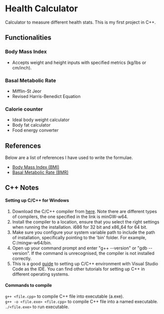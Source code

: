 # Health Calculator
Calculator to measure different health stats. This is my first project in C++.

## Functionalities
### Body Mass Index
- Accepts weight and height inputs with specified metrics (kg/lbs or cm/inch).

### Basal Metabolic Rate
- Mifflin-St Jeor
- Revised Harris-Benedict Equation

### Calorie counter
- Ideal body weight calculator
- Body fat calculator
- Food energy converter


## References
Below are a list of references I have used to write the formulae.<br>
- [Body Mass Index (BMI)](https://www.cdc.gov/healthyweight/assessing/bmi/adult_bmi/index.html)
- [Basal Metabolic Rate (BMR)](https://www.calculator.net/calorie-calculator.html)


## C++ Notes
#### Setting up C/C++ for Windows
1. Download the C/C++ compiler from [here](https://sourceforge.net/projects/mingw-w64/files/Toolchains%20targetting%20Win32/Personal%20Builds/mingw-builds/installer/mingw-w64-install.exe/download). Note there are different types of compilers, the one specified in the link is minGW-w64.
2. Install the compiler to a location, ensure that you select the right settings when running the installation. i686 for 32 bit and x86_64 for 64 bit.
3. Make sure you configure your system variable path to include the path of installation, specifically pointing to the 'bin' folder. For example, C:/mingw-w64/bin.
4. Open up your command prompt and enter "g++ --version" or "gdb --version". If the command is unrecognised, the compiler is not installed correctly.
5. This is a good [guide](https://code.visualstudio.com/docs/cpp/config-mingw) to setting up C/C++ environment with Visual Studio Code as the IDE. You can find other tutorials for setting up C++ in different operating systems.

#### Commands to compile
`g++ <file.cpp>` to compile C++ file into executable (a.exe).<br>
`g++ -o <file.exe> <file.cpp>` to compile C++ file into a named executable.<br>
`./<file.exe>` to run executable.
